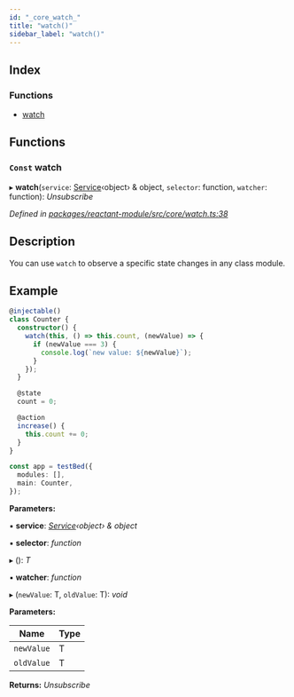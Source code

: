 ```yaml
---
id: "_core_watch_"
title: "watch()"
sidebar_label: "watch()"
---
```


## Index

### Functions

* [watch](_core_watch_.md#const-watch)

## Functions

### `Const` watch

▸ **watch**(`service`: [Service](../interfaces/_interfaces_.service.md)‹object› & object, `selector`: function, `watcher`: function): *Unsubscribe*

*Defined in [packages/reactant-module/src/core/watch.ts:38](https://github.com/unadlib/reactant/blob/823b9da/packages/reactant-module/src/core/watch.ts#L38)*

## Description

You can use `watch` to observe a specific state changes in any class module.

## Example

```ts
@injectable()
class Counter {
  constructor() {
    watch(this, () => this.count, (newValue) => {
      if (newValue === 3) {
        console.log(`new value: ${newValue}`);
      }
    });
  }

  @state
  count = 0;

  @action
  increase() {
    this.count += 0;
  }
}

const app = testBed({
  modules: [],
  main: Counter,
});
```

**Parameters:**

▪ **service**: *[Service](../interfaces/_interfaces_.service.md)‹object› & object*

▪ **selector**: *function*

▸ (): *T*

▪ **watcher**: *function*

▸ (`newValue`: T, `oldValue`: T): *void*

**Parameters:**

Name | Type |
------ | ------ |
`newValue` | T |
`oldValue` | T |

**Returns:** *Unsubscribe*
